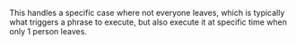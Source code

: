 This handles a specific case where not everyone leaves, which is typically what triggers a phrase to execute, but also
execute it at specific time when only 1 person leaves.
